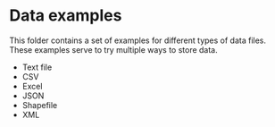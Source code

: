 # Data examples

This folder contains a set of examples for different types of data files. These examples 
serve to try multiple ways to store data.

- Text file
- CSV
- Excel
- JSON
- Shapefile
- XML